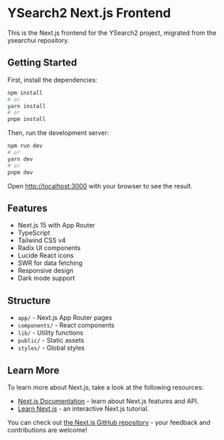 # YSearch2 Next.js Frontend

This is the Next.js frontend for the YSearch2 project, migrated from the ysearchui repository.

## Getting Started

First, install the dependencies:

```bash
npm install
# or
yarn install
# or
pnpm install
```

Then, run the development server:

```bash
npm run dev
# or
yarn dev
# or
pnpm dev
```

Open [http://localhost:3000](http://localhost:3000) with your browser to see the result.

## Features

- Next.js 15 with App Router
- TypeScript
- Tailwind CSS v4
- Radix UI components
- Lucide React icons
- SWR for data fetching
- Responsive design
- Dark mode support

## Structure

- `app/` - Next.js App Router pages
- `components/` - React components
- `lib/` - Utility functions
- `public/` - Static assets
- `styles/` - Global styles

## Learn More

To learn more about Next.js, take a look at the following resources:

- [Next.js Documentation](https://nextjs.org/docs) - learn about Next.js features and API.
- [Learn Next.js](https://nextjs.org/learn) - an interactive Next.js tutorial.

You can check out [the Next.js GitHub repository](https://github.com/vercel/next.js/) - your feedback and contributions are welcome!
